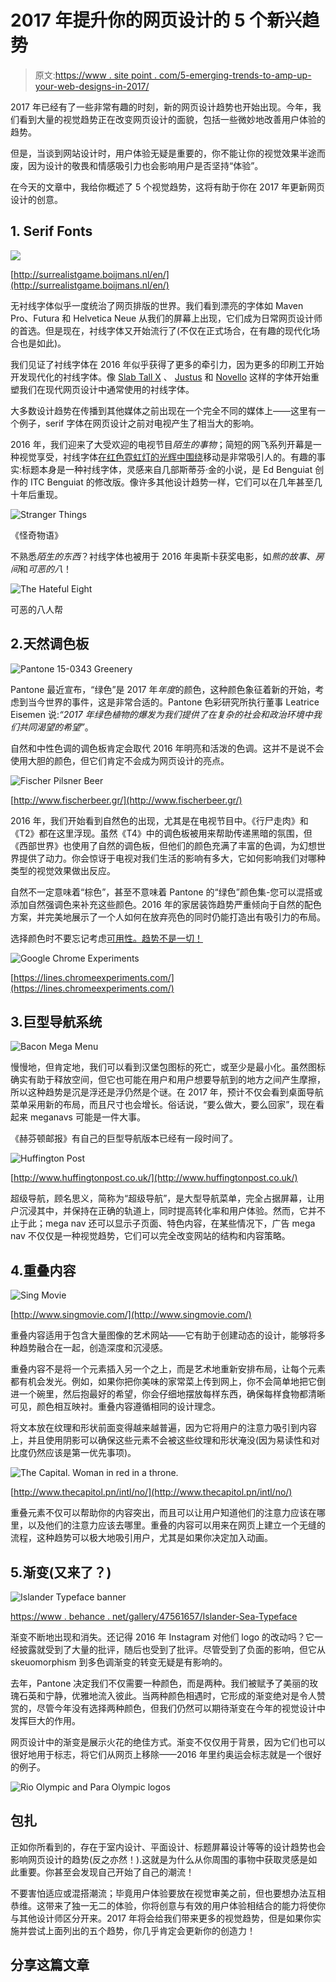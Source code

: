 # 2017 年提升你的网页设计的 5 个新兴趋势

> 原文:[https://www . site point . com/5-emerging-trends-to-amp-up-your-web-designs-in-2017/](https://www.sitepoint.com/5-emerging-trends-to-amp-up-your-web-designs-in-2017/)

2017 年已经有了一些非常有趣的时刻，新的网页设计趋势也开始出现。今年，我们看到大量的视觉趋势正在改变网页设计的面貌，包括一些微妙地改善用户体验的趋势。

但是，当谈到网站设计时，用户体验无疑是重要的，你不能让你的视觉效果半途而废，因为设计的敬畏和情感吸引力也会影响用户是否坚持“体验”。

在今天的文章中，我给你概述了 5 个视觉趋势，这将有助于你在 2017 年更新网页设计的创意。

## 1\. Serif Fonts

![](../Images/6f01d0953012092e2008e380c0d3ae5d.png)

[http://surrealistgame.boijmans.nl/en/](http://surrealistgame.boijmans.nl/en/)

无衬线字体似乎一度统治了网页排版的世界。我们看到漂亮的字体如 Maven Pro、Futura 和 Helvetica Neue 从我们的屏幕上出现，它们成为日常网页设计师的首选。但是现在，衬线字体又开始流行了(不仅在正式场合，在有趣的现代化场合也是如此)。

我们见证了衬线字体在 2016 年似乎获得了更多的牵引力，因为更多的印刷工开始开发现代化的衬线字体。像 [Slab Tall X](http://www.dafont.com/slab-tall-x.font) 、 [Justus](http://www.cufonfonts.com/en/font/8866/justus) 和 [Novello](http://www.dafont.com/novello-pro.font) 这样的字体开始重塑我们在现代网页设计中通常使用的衬线字体。

大多数设计趋势在传播到其他媒体之前出现在一个完全不同的媒体上——这里有一个例子，serif 字体在网页设计之前对电视产生了相当大的影响。

2016 年，我们迎来了大受欢迎的电视节目*陌生的事物*；简短的网飞系列开幕是一种视觉享受，衬线字体[在红色霓虹灯的光辉中围绕](https://www.youtube.com/watch?v=-RcPZdihrp4)移动是非常吸引人的。有趣的事实:标题本身是一种衬线字体，灵感来自几部斯蒂芬·金的小说，是 Ed Benguiat 创作的 ITC Benguiat 的修改版。像许多其他设计趋势一样，它们可以在几年甚至几十年后重现。

![Stranger Things ](../Images/9836c2462ed39c0d3d2dfa4ee1a67707.png)

《怪奇物语》

不熟悉*陌生的东西*？衬线字体也被用于 2016 年奥斯卡获奖电影，如*熊的故事*、*房间*和*可恶的八*！

![The Hateful Eight](../Images/7d0a9562f071ffddd0f26911ddd4b26f.png)

可恶的八人帮

## 2.天然调色板

![Pantone 15-0343 Greenery](../Images/c3212ea17385b8cad142b320c5328b90.png)

Pantone 最近宣布，“绿色”是 2017 年*年度*的颜色，这种颜色象征着新的开始，考虑到当今世界的事件，这是非常合适的。Pantone 色彩研究所执行董事 Leatrice Eisemen 说:*“2017 年绿色植物的爆发为我们提供了在复杂的社会和政治环境中我们共同渴望的希望”*。

自然和中性色调的调色板肯定会取代 2016 年明亮和活泼的色调。这并不是说不会使用大胆的颜色，但它们肯定不会成为网页设计的亮点。

![Fischer Pilsner Beer ](../Images/dfa90a25f6d9a65826cca5a2173e23e2.png)

[http://www.fischerbeer.gr/](http://www.fischerbeer.gr/)

2016 年，我们开始看到自然色的出现，尤其是在电视节目中。《行尸走肉》和《T2》都在这里浮现。虽然《T4》中的调色板被用来帮助传递黑暗的氛围，但《西部世界》也使用了自然的调色板，但他们的颜色充满了丰富的色调，为幻想世界提供了动力。你会惊讶于电视对我们生活的影响有多大，它如何影响我们对哪种类型的视觉效果做出反应。

自然不一定意味着“棕色”，甚至不意味着 Pantone 的“绿色”颜色集-您可以混搭或添加自然强调色来补充这些颜色。2016 年的家居装饰趋势严重倾向于自然的配色方案，并完美地展示了一个人如何在放弃亮色的同时仍能打造出有吸引力的布局。

选择颜色时不要忘记考虑[可用性。趋势不是一切！](https://www.sitepoint.com/how-to-boost-usability-with-intelligent-color-choices/)

![Google Chrome Experiments](../Images/647abf12e7300de0ee9819ec01e5ca49.png)

[https://lines.chromeexperiments.com/](https://lines.chromeexperiments.com/)

## 3.巨型导航系统

![Bacon Mega Menu](../Images/8bad88483ec676889cb7df51e16c8cdd.png)

慢慢地，但肯定地，我们可以看到汉堡包图标的死亡，或至少是最小化。虽然图标确实有助于释放空间，但它也可能在用户和用户想要导航到的地方之间产生摩擦，所以这种趋势是沉是浮还是浮仍然是个谜。在 2017 年，预计不仅会看到桌面导航菜单采用新的布局，而且尺寸也会增长。俗话说，“要么做大，要么回家”，现在看起来 meganavs 可能是一件大事。

《赫芬顿邮报》有自己的巨型导航版本已经有一段时间了。

![Huffington Post](../Images/52af1590e3531ce5982521b5c20ce39c.png)

[http://www.huffingtonpost.co.uk/](http://www.huffingtonpost.co.uk/)

超级导航，顾名思义，简称为“超级导航”，是大型导航菜单，完全占据屏幕，让用户沉浸其中，并保持在正确的轨道上，同时提高转化率和用户体验。然而，它并不止于此；mega nav 还可以显示子页面、特色内容，在某些情况下，广告 mega nav 不仅仅是一种视觉趋势，它们可以完全改变网站的结构和内容策略。

## 4.重叠内容

![Sing Movie](../Images/1e895823fa7f602226de411cf6755aac.png)

[http://www.singmovie.com/](http://www.singmovie.com/)

重叠内容适用于包含大量图像的艺术网站——它有助于创建动态的设计，能够将多种趋势融合在一起，创造深度和沉浸感。

重叠内容不是将一个元素插入另一个之上，而是艺术地重新安排布局，让每个元素都有机会发光。例如，如果你把你美味的家常菜上传到网上，你不会简单地把它倒进一个碗里，然后抱最好的希望，你会仔细地摆放每样东西，确保每样食物都清晰可见，颜色相互映衬。重叠内容遵循相同的设计理念。

将文本放在纹理和形状前面变得越来越普遍，因为它将用户的注意力吸引到内容上，并且使用阴影可以确保这些元素不会被这些纹理和形状淹没(因为易读性和对比度仍然应该是第一优先事项)。

![The Capital. Woman in red in a throne.](../Images/846fa23bac0b92875e9a27c8bbdfc20f.png)

[http://www.thecapitol.pn/intl/no/](http://www.thecapitol.pn/intl/no/)

重叠元素不仅可以帮助你的内容突出，而且可以让用户知道他们的注意力应该在哪里，以及他们的注意力应该去哪里。重叠的内容可以用来在网页上建立一个无缝的流程，这种趋势可以极大地吸引用户，尤其是如果你决定加入动画。

## 5.渐变(又来了？)

![Islander Typeface banner](../Images/8b69abf1b27f2d9a12bef356e7f98d9b.png)

[https://www . behance . net/gallery/47561657/Islander-Sea-Typeface](https://www.behance.net/gallery/47561657/Islander-Sea-Typeface)

渐变不断地出现和消失。还记得 2016 年 Instagram 对他们 logo 的改动吗？它一经披露就受到了大量的批评，随后也受到了批评。尽管受到了负面的影响，但它从 skeuomorphism 到多色调渐变的转变无疑是有影响的。

去年，Pantone 决定我们不仅需要一种颜色，而是两种。我们被赋予了美丽的玫瑰石英和宁静，优雅地流入彼此。当两种颜色相遇时，它形成的渐变绝对是令人赞赏的，尽管今年没有选择两种颜色，但我们仍然可以期待渐变在今年的视觉设计中发挥巨大的作用。

网页设计中的渐变是展示火花的绝佳方式。渐变不仅仅用于背景，因为它们也可以很好地用于标志，将它们从网页上移除——2016 年里约奥运会标志就是一个很好的例子。

![Rio Olympic and Para Olympic logos](../Images/3f2d667d4ebcdfda398e0a83674563cd.png)

## 包扎

正如你所看到的，存在于室内设计、平面设计、标题屏幕设计等等的设计趋势也会影响网页设计的趋势(反之亦然！).这就是为什么从你周围的事物中获取灵感是如此重要。你甚至会发现自己开始了自己的潮流！

不要害怕适应或混搭潮流；毕竟用户体验要放在视觉审美之前，但也要想办法互相恭维。这带来了独一无二的体验，你将创意与有效的用户体验相结合的能力将使你与其他设计师区分开来。2017 年将会给我们带来更多的视觉趋势，但是如果你实施并尝试上面列出的五个趋势，你几乎肯定会更新你的创造力！

## 分享这篇文章